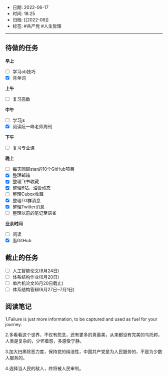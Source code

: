 - 日期: 2022-06-17
- 时间: 18:25
- 归档: [[2022-06]]
- 标签: #共产党 #人生哲理 
---

## 待做的任务

**早上**

- [ ] 学习ob技巧
- [x] 背单词

**上午**

- [ ] 复习高数

**中午**

- [ ] 学习js
- [x] 阅读阮一峰老师周刊

**下午**

- [ ] 复习专业课

**晚上**

- [ ] 每天回顾star的10个GitHub项目
- [x] 整理邮箱
- [x] 整理飞书收藏
- [x] 整理B站、油管动态
- [ ] 整理Cubox收藏
- [x] 整理TG群消息
- [x] 整理Twitter消息
- [ ] 整理以前的笔记至语雀

**业余时间**

- [ ] 阅读 
- [x] 逛GitHub

## 截止的任务

- [ ] 人工智能论文(6月24日)
- [ ] 体系结构作业(6月20日)
- [ ] 单片机论文(6月20日截止)
- [ ] 体系结构答辩(6月27日~7月1日)

## 阅读笔记

1.Failure is just more information, to be captured and used as fuel for your journey.

2.多看看这个世界，不仅有怨念，还有更多的真善美，从来都没有完美的乌托邦，人类是复杂的，少怀着怨，多感受宁静。

3.加大扫黑除恶力度，保持党的纯洁性，中国共产党是为人民服务的，不是为少数人服务的。

4.选择当人民的敌人，终将被人民审判。

